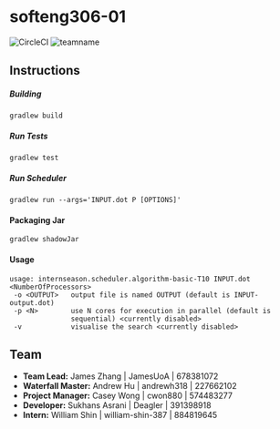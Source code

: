 # softeng306-01

![CircleCI](https://img.shields.io/circleci/build/github/Deagler/softeng306-01/master?token=1221618668b9d74762eeaafe7d946bd92c8eacd4) ![teamname](https://img.shields.io/badge/team-internseason-orange)


## Instructions

##### Building
`gradlew build`

##### Run Tests
`gradlew test`

##### Run Scheduler
`gradlew run --args='INPUT.dot P [OPTIONS]'`

#### Packaging Jar
`gradlew shadowJar`

#### Usage
```
usage: internseason.scheduler.algorithm-basic-T10 INPUT.dot <NumberOfProcessors>
 -o <OUTPUT>   output file is named OUTPUT (default is INPUT-output.dot)
 -p <N>        use N cores for execution in parallel (default is
               sequential) <currently disabled>
 -v            visualise the search <currently disabled>
```


## Team 
 - **Team Lead:** James Zhang | JamesUoA | 678381072
 - **Waterfall Master:** Andrew Hu | andrewh318 | 227662102
 - **Project Manager:** Casey Wong | cwon880 | 574483277
 - **Developer:** Sukhans Asrani | Deagler | 391398918
 - **Intern:** William Shin | william-shin-387 | 884819645

